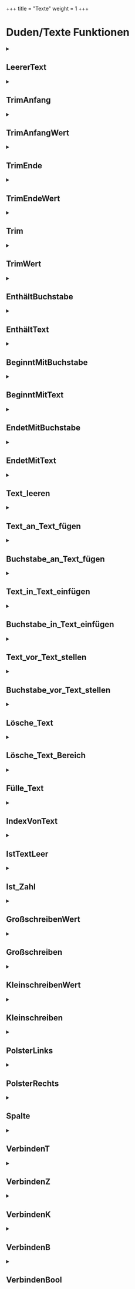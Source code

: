 +++
title = "Texte"
weight = 1
+++
# Duden/Texte Funktionen
<details>
<summary><h2>LeererText</h2></summary>
<ul>
<pre>
Gibt "" zurück.
Nutzen: Der Text t ist ein leerer Text.
</pre>
</li>
	<li>Rückgabe Typ: <code>Text</code></li>
</ul>

<h3>Aliase</h3>
<ol>
	<li><code>&#34;ein leerer Text&#34;</code></li>
	<li><code>&#34;einen leeren Text&#34;</code></li>
</ol>

<h3>Implementation</h3>
<pre class="language-ddp" tabindex="0">
<code class="language-ddp">
Gib "" zurück.

</code>
</pre>
</details>

<details>
<summary><h2>TrimAnfang</h2></summary>
<ul>
<pre>
Entfernt alle gegebenen Buchstaben vom Anfang eines gegebenen Textes.
z.B.: 
Der Text t ist "aaaaaaahallo"
Entferne alle 'a' vor t.
t: "hallo"
</pre>
	<li>Parameter: <code>text</code>, <code>zeichen</code></li>
	<li>Parameter Typen: <code>Text Referenz</code>, <code>Buchstabe</code></li>
	<li>Rückgabe Typ: <code>nichts</code></li>
</ul>

<h3>Aliase</h3>
<ol>
	<li><code>&#34;Entferne alle &lt;zeichen&gt; vor &lt;text&gt;&#34;</code></li>
</ol>

<h3>Implementation</h3>
<pre class="language-ddp" tabindex="0">
<code class="language-ddp">
Wenn die Länge von text gleich 0 ist, verlasse die Funktion.
Die Zahl index ist 1.
Solange (text an der Stelle index) gleich zeichen ist, mache:
	Erhöhe index um 1.
	Wenn index größer als die Länge von text ist, dann:
		Speichere "" in text.
		Verlasse die Funktion.
Speichere text von index bis (die Länge von text) in text.

</code>
</pre>
</details>

<details>
<summary><h2>TrimAnfangWert</h2></summary>
<ul>
<pre>
Siehe TrimAnfang
</pre>
	<li>Parameter: <code>text</code>, <code>zeichen</code></li>
	<li>Parameter Typen: <code>Text</code>, <code>Buchstabe</code></li>
	<li>Rückgabe Typ: <code>Text</code></li>
</ul>

<h3>Aliase</h3>
<ol>
	<li><code>&#34;&lt;text&gt; mit allen &lt;zeichen&gt; davor entfernt&#34;</code></li>
</ol>

<h3>Implementation</h3>
<pre class="language-ddp" tabindex="0">
<code class="language-ddp">
Entferne alle zeichen vor text.
Gib text zurück.

</code>
</pre>
</details>

<details>
<summary><h2>TrimEnde</h2></summary>
<ul>
<pre>
Entfernt alle gegebenen Buchstaben vom Ende eines gegebenen Textes.
z.B.: 
Der Text t ist "hallo!!!!!!!!!!"
Entferne alle '!' nach t.
t: "hallo"
</pre>
	<li>Parameter: <code>text</code>, <code>zeichen</code></li>
	<li>Parameter Typen: <code>Text Referenz</code>, <code>Buchstabe</code></li>
	<li>Rückgabe Typ: <code>nichts</code></li>
</ul>

<h3>Aliase</h3>
<ol>
	<li><code>&#34;Entferne alle &lt;zeichen&gt; nach &lt;text&gt;&#34;</code></li>
</ol>

<h3>Implementation</h3>
<pre class="language-ddp" tabindex="0">
<code class="language-ddp">
Wenn die Länge von text gleich 0 ist, verlasse die Funktion.

Die Zahl index ist die Länge von text.
Wenn index gleich 0 ist, verlasse die Funktion.
Solange (text an der Stelle index) gleich zeichen ist, mache:
	Verringere index um 1.
	Wenn index kleiner als 1 ist, dann:
		Speichere "" in text.
		Verlasse die Funktion.

Speichere text von 1 bis index in text.

</code>
</pre>
</details>

<details>
<summary><h2>TrimEndeWert</h2></summary>
<ul>
<pre>
Siehe TrimEnde
</pre>
	<li>Parameter: <code>text</code>, <code>zeichen</code></li>
	<li>Parameter Typen: <code>Text</code>, <code>Buchstabe</code></li>
	<li>Rückgabe Typ: <code>Text</code></li>
</ul>

<h3>Aliase</h3>
<ol>
	<li><code>&#34;&lt;text&gt; mit allen &lt;zeichen&gt; danach entfernt&#34;</code></li>
</ol>

<h3>Implementation</h3>
<pre class="language-ddp" tabindex="0">
<code class="language-ddp">
Entferne alle zeichen nach text.
Gib text zurück.

</code>
</pre>
</details>

<details>
<summary><h2>Trim</h2></summary>
<ul>
<pre>
Entfernt alle gegebenen Buchstaben vom Anfang und Ende eines gegebenen Textes.
z.B.: 
Der Text t ist "!!!!!hallo!!!!!!!!!!"
Entferne alle '!' vor und nach t.
t: "hallo"
</pre>
	<li>Parameter: <code>text</code>, <code>zeichen</code></li>
	<li>Parameter Typen: <code>Text Referenz</code>, <code>Buchstabe</code></li>
	<li>Rückgabe Typ: <code>nichts</code></li>
</ul>

<h3>Aliase</h3>
<ol>
	<li><code>&#34;Entferne alle &lt;zeichen&gt; vor und nach &lt;text&gt;&#34;</code></li>
</ol>

<h3>Implementation</h3>
<pre class="language-ddp" tabindex="0">
<code class="language-ddp">
Wenn die Länge von text gleich 0 ist, verlasse die Funktion.

Die Zahl startIndex ist 1.
Die Zahl stopIndex ist die Länge von text.
Solange (text an der Stelle startIndex) gleich zeichen ist und startIndex kleiner als die Länge von text ist, erhöhe startIndex um 1.
Solange (text an der Stelle stopIndex) gleich zeichen ist und stopIndex ungleich 1 ist, verringere stopIndex um 1.
Wenn startIndex gleich die Länge von text ist und stopIndex gleich 1 ist, dann:
  	Speichere "" in text.
	Verlasse die Funktion.

Speichere text von startIndex bis stopIndex in text.

</code>
</pre>
</details>

<details>
<summary><h2>TrimWert</h2></summary>
<ul>
<pre>
Siehe Trim
</pre>
	<li>Parameter: <code>text</code>, <code>zeichen</code></li>
	<li>Parameter Typen: <code>Text</code>, <code>Buchstabe</code></li>
	<li>Rückgabe Typ: <code>Text</code></li>
</ul>

<h3>Aliase</h3>
<ol>
	<li><code>&#34;&lt;text&gt; mit allen &lt;zeichen&gt; davor und danach entfernt&#34;</code></li>
</ol>

<h3>Implementation</h3>
<pre class="language-ddp" tabindex="0">
<code class="language-ddp">
Entferne alle zeichen vor und nach text.
Gib text zurück.

</code>
</pre>
</details>

<details>
<summary><h2>EnthältBuchstabe</h2></summary>
<ul>
<pre>
Gibt zurück ob der gegebenen Text den gegebenen Buchstaben enthält.
</pre>
	<li>Parameter: <code>text</code>, <code>zeichen</code></li>
	<li>Parameter Typen: <code>Text</code>, <code>Buchstabe</code></li>
	<li>Rückgabe Typ: <code>Boolean</code></li>
</ul>

<h3>Aliase</h3>
<ol>
	<li><code>&#34;&lt;text&gt; &lt;zeichen&gt; enthält&#34;</code></li>
</ol>

<h3>Implementation</h3>
<pre class="language-ddp" tabindex="0">
<code class="language-ddp">
Für jeden Buchstaben b in text, wenn b gleich zeichen ist, gib wahr zurück.
Gib falsch zurück.

</code>
</pre>
</details>

<details>
<summary><h2>EnthältText</h2></summary>
<ul>
<pre>
Gibt zurück ob der gegebene Text (text) den Subtext (suchText) enthält.
</pre>
	<li>Parameter: <code>text</code>, <code>suchText</code></li>
	<li>Parameter Typen: <code>Text</code>, <code>Text</code></li>
	<li>Rückgabe Typ: <code>Boolean</code></li>
</ul>

<h3>Aliase</h3>
<ol>
	<li><code>&#34;&lt;text&gt; &lt;suchText&gt; enthält&#34;</code></li>
</ol>

<h3>Implementation</h3>
<pre class="language-ddp" tabindex="0">
<code class="language-ddp">
Wenn text gleich suchText ist, gib wahr zurück.

Die Zahl startIndex ist 0.
Die Zahl endIndex ist die Länge von suchText.
Wenn endIndex gleich 0 ist, gib falsch zurück.

Solange endIndex kleiner als, oder die Länge von text ist, mache:
	Der Text subtext ist text von startIndex bis endIndex.

	Wenn subtext gleich suchText ist, gib wahr zurück.
	
	Speichere startIndex plus die Länge von suchText in endIndex.
	Erhöhe startIndex um 1.
Gib falsch zurück.

</code>
</pre>
</details>

<details>
<summary><h2>BeginntMitBuchstabe</h2></summary>
<ul>
<pre>
Gibt zurück ob der gegebene Text mit dem gegebenen Buchstaben anfängt.
</pre>
	<li>Parameter: <code>text</code>, <code>buchstabe</code></li>
	<li>Parameter Typen: <code>Text</code>, <code>Buchstabe</code></li>
	<li>Rückgabe Typ: <code>Boolean</code></li>
</ul>

<h3>Aliase</h3>
<ol>
	<li><code>&#34;&lt;buchstabe&gt; am Anfang von &lt;text&gt; steht&#34;</code></li>
</ol>

<h3>Implementation</h3>
<pre class="language-ddp" tabindex="0">
<code class="language-ddp">
Wenn die Länge von text gleich 0 ist, gib falsch zurück.
Gib (text an der Stelle 1) gleich buchstabe ist zurück.

</code>
</pre>
</details>

<details>
<summary><h2>BeginntMitText</h2></summary>
<ul>
<pre>
Gibt zurück ob der gegebene Text mit dem gegebenen Text (suchText) anfängt.
</pre>
	<li>Parameter: <code>text</code>, <code>suchText</code></li>
	<li>Parameter Typen: <code>Text</code>, <code>Text</code></li>
	<li>Rückgabe Typ: <code>Boolean</code></li>
</ul>

<h3>Aliase</h3>
<ol>
	<li><code>&#34;&lt;suchText&gt; am Anfang von &lt;text&gt; steht&#34;</code></li>
</ol>

<h3>Implementation</h3>
<pre class="language-ddp" tabindex="0">
<code class="language-ddp">
Wenn die Länge von text gleich 0 ist oder die Länge von suchText gleich 0 ist, gib falsch zurück.
Gib (text von 1 bis (die Länge von suchText)) gleich suchText ist zurück.

</code>
</pre>
</details>

<details>
<summary><h2>EndetMitBuchstabe</h2></summary>
<ul>
<pre>
Gibt zurück ob der gegebene Text mit dem gegebenen Buchstaben endet.
</pre>
	<li>Parameter: <code>text</code>, <code>buchstabe</code></li>
	<li>Parameter Typen: <code>Text</code>, <code>Buchstabe</code></li>
	<li>Rückgabe Typ: <code>Boolean</code></li>
</ul>

<h3>Aliase</h3>
<ol>
	<li><code>&#34;&lt;buchstabe&gt; am Ende von &lt;text&gt; steht&#34;</code></li>
</ol>

<h3>Implementation</h3>
<pre class="language-ddp" tabindex="0">
<code class="language-ddp">
Wenn die Länge von text gleich 0 ist, gib falsch zurück.
Gib (text an der Stelle (die Länge von text)) gleich buchstabe ist zurück.

</code>
</pre>
</details>

<details>
<summary><h2>EndetMitText</h2></summary>
<ul>
<pre>
Gibt zurück ob der gegebene Text mit dem gegebenen Text (suchText) endet.
</pre>
	<li>Parameter: <code>text</code>, <code>suchText</code></li>
	<li>Parameter Typen: <code>Text</code>, <code>Text</code></li>
	<li>Rückgabe Typ: <code>Boolean</code></li>
</ul>

<h3>Aliase</h3>
<ol>
	<li><code>&#34;&lt;suchText&gt; am Ende von &lt;text&gt; steht&#34;</code></li>
</ol>

<h3>Implementation</h3>
<pre class="language-ddp" tabindex="0">
<code class="language-ddp">
Wenn die Länge von text gleich 0 ist oder die Länge von suchText gleich 0 ist, gib falsch zurück.
Gib (text von die Länge von text minus die Länge von suchText plus 1 bis (die Länge von text)) gleich suchText ist zurück.

</code>
</pre>
</details>

<details>
<summary><h2>Text_leeren</h2></summary>
<ul>
<pre>
Speichert einen leeren Text in text.
</pre>
	<li>Parameter: <code>text</code></li>
	<li>Parameter Typ: <code>Text Referenz</code></li>
	<li>Rückgabe Typ: <code>nichts</code></li>
</ul>

<h3>Aliase</h3>
<ol>
	<li><code>&#34;Leere &lt;text&gt;&#34;</code></li>
</ol>

<h3>Implementation</h3>
<pre class="language-ddp" tabindex="0">
<code class="language-ddp">
Speichere "" in text.

</code>
</pre>
</details>

<details>
<summary><h2>Text_an_Text_fügen</h2></summary>
<ul>
<pre>
Fügt zwei Texte aneinander.
f("ha", "lo") -> "halo"
</pre>
	<li>Parameter: <code>text</code>, <code>elm</code></li>
	<li>Parameter Typen: <code>Text Referenz</code>, <code>Text</code></li>
	<li>Rückgabe Typ: <code>nichts</code></li>
</ul>

<h3>Aliase</h3>
<ol>
	<li><code>&#34;Füge &lt;elm&gt; an &lt;text&gt; an&#34;</code></li>
</ol>

<h3>Implementation</h3>
<pre class="language-ddp" tabindex="0">
<code class="language-ddp">
Speichere text verkettet mit elm in text.

</code>
</pre>
</details>

<details>
<summary><h2>Buchstabe_an_Text_fügen</h2></summary>
<ul>
<pre>
Fügt einen Buchstaben an einen Text.
f("may", 'o') -> "mayo"
</pre>
	<li>Parameter: <code>text</code>, <code>elm</code></li>
	<li>Parameter Typen: <code>Text Referenz</code>, <code>Buchstabe</code></li>
	<li>Rückgabe Typ: <code>nichts</code></li>
</ul>

<h3>Aliase</h3>
<ol>
	<li><code>&#34;Füge &lt;elm&gt; an &lt;text&gt; an&#34;</code></li>
</ol>

<h3>Implementation</h3>
<pre class="language-ddp" tabindex="0">
<code class="language-ddp">
Speichere text verkettet mit elm in text.

</code>
</pre>
</details>

<details>
<summary><h2>Text_in_Text_einfügen</h2></summary>
<ul>
<pre>
Fügt einen Text
</pre>
	<li>Parameter: <code>text</code>, <code>index</code>, <code>elm</code></li>
	<li>Parameter Typen: <code>Text Referenz</code>, <code>Zahl</code>, <code>Text</code></li>
	<li>Rückgabe Typ: <code>nichts</code></li>
</ul>

<h3>Aliase</h3>
<ol>
	<li><code>&#34;Setze &lt;elm&gt; an die Stelle &lt;index&gt; von &lt;text&gt;&#34;</code></li>
</ol>

<h3>Implementation</h3>
<pre class="language-ddp" tabindex="0">
<code class="language-ddp">
Speichere text von 1 bis (index minus 1) verkettet mit elm verkettet mit text von index bis (die Länge von text) in text.

</code>
</pre>
</details>

<details>
<summary><h2>Buchstabe_in_Text_einfügen</h2></summary>
<ul>
	<li>Parameter: <code>text</code>, <code>index</code>, <code>elm</code></li>
	<li>Parameter Typen: <code>Text Referenz</code>, <code>Zahl</code>, <code>Buchstabe</code></li>
	<li>Rückgabe Typ: <code>nichts</code></li>
</ul>

<h3>Aliase</h3>
<ol>
	<li><code>&#34;Setze &lt;elm&gt; an die Stelle &lt;index&gt; von &lt;text&gt;&#34;</code></li>
</ol>

<h3>Implementation</h3>
<pre class="language-ddp" tabindex="0">
<code class="language-ddp">
Speichere text von 1 bis (index minus 1) verkettet mit elm verkettet mit text von index bis (die Länge von text) in text.

</code>
</pre>
</details>

<details>
<summary><h2>Text_vor_Text_stellen</h2></summary>
<ul>
<pre>
Fügt einen Text am Anfang eines Textes ein.
f("hallo", " welt!") -> "hallo welt!"
</pre>
	<li>Parameter: <code>text</code>, <code>elm</code></li>
	<li>Parameter Typen: <code>Text Referenz</code>, <code>Text</code></li>
	<li>Rückgabe Typ: <code>nichts</code></li>
</ul>

<h3>Aliase</h3>
<ol>
	<li><code>&#34;Stelle &lt;elm&gt; vor &lt;text&gt;&#34;</code></li>
</ol>

<h3>Implementation</h3>
<pre class="language-ddp" tabindex="0">
<code class="language-ddp">
Speichere elm verkettet mit text in text.

</code>
</pre>
</details>

<details>
<summary><h2>Buchstabe_vor_Text_stellen</h2></summary>
<ul>
<pre>
Fügt einen Buchstaben am Anfang eines Textes ein.
f("allo", 'h') -> "hallo"
</pre>
	<li>Parameter: <code>text</code>, <code>elm</code></li>
	<li>Parameter Typen: <code>Text Referenz</code>, <code>Buchstabe</code></li>
	<li>Rückgabe Typ: <code>nichts</code></li>
</ul>

<h3>Aliase</h3>
<ol>
	<li><code>&#34;Stelle &lt;elm&gt; vor &lt;text&gt;&#34;</code></li>
</ol>

<h3>Implementation</h3>
<pre class="language-ddp" tabindex="0">
<code class="language-ddp">
Speichere elm verkettet mit text in text.

</code>
</pre>
</details>

<details>
<summary><h2>Lösche_Text</h2></summary>
<ul>
<pre>
Entfernt den Buchstaben an der Stelle index vom Text
</pre>
	<li>Parameter: <code>text</code>, <code>index</code></li>
	<li>Parameter Typen: <code>Text Referenz</code>, <code>Zahl</code></li>
	<li>Rückgabe Typ: <code>nichts</code></li>
</ul>

<h3>Aliase</h3>
<ol>
	<li><code>&#34;Lösche das Element an der Stelle &lt;index&gt; aus &lt;text&gt;&#34;</code></li>
</ol>

<h3>Implementation</h3>
<pre class="language-ddp" tabindex="0">
<code class="language-ddp">
Wenn die Länge von text gleich 0 ist, verlasse die Funktion.

Wenn index gleich 1 ist und die Länge von text größer als 1 ist, dann:
	Speichere "" in text.
Wenn aber index gleich 1 ist, dann:
	Speichere text von 2 bis (die Länge von text) in text.
Wenn aber index gleich die Länge von text ist, dann:
	Speichere text von 1 bis (die Länge von text minus 1) in text.
Sonst:
	Speichere text von 1 bis (index minus 1) verkettet mit text von (index plus 1) bis (die Länge von text) in text.

</code>
</pre>
</details>

<details>
<summary><h2>Lösche_Text_Bereich</h2></summary>
<ul>
<pre>
Entfernt einen Bereich vom Text
</pre>
	<li>Parameter: <code>text</code>, <code>start</code>, <code>end</code></li>
	<li>Parameter Typen: <code>Text Referenz</code>, <code>Zahl</code>, <code>Zahl</code></li>
	<li>Rückgabe Typ: <code>nichts</code></li>
</ul>

<h3>Aliase</h3>
<ol>
	<li><code>&#34;Lösche alle Elemente von &lt;start&gt; bis &lt;end&gt; aus &lt;text&gt;&#34;</code></li>
</ol>

<h3>Implementation</h3>
<pre class="language-ddp" tabindex="0">
<code class="language-ddp">
Wenn start gleich 1 ist, dann:
	Speichere text von end plus 1 bis (die Länge von text) in text.
Sonst:
	Speichere text von 1 bis (start minus 1) verkettet mit text von (end plus 1) bis (die Länge von text) in text.

</code>
</pre>
</details>

<details>
<summary><h2>Fülle_Text</h2></summary>
<ul>
<pre>
Füllt den Text mit dem gegebenen Buchstaben
</pre>
	<li>Parameter: <code>text</code>, <code>elm</code></li>
	<li>Parameter Typen: <code>Text Referenz</code>, <code>Buchstabe</code></li>
	<li>Rückgabe Typ: <code>nichts</code></li>
</ul>

<h3>Aliase</h3>
<ol>
	<li><code>&#34;Fülle &lt;text&gt; mit &lt;elm&gt;&#34;</code></li>
</ol>

<h3>Implementation</h3>
<pre class="language-ddp" tabindex="0">
<code class="language-ddp">
Der Text neuerText ist "".
Wiederhole:
	Speichere neuerText verkettet mit elm in neuerText.
Die Länge von text Mal.

Speichere neuerText in text.

</code>
</pre>
</details>

<details>
<summary><h2>IndexVonText</h2></summary>
<ul>
<pre>
Gibt den index des gegebenen Buchstaben im Text zurück oder -1 falls es nicht gefunden wurde.
</pre>
	<li>Parameter: <code>text</code>, <code>elm</code></li>
	<li>Parameter Typen: <code>Text</code>, <code>Buchstabe</code></li>
	<li>Rückgabe Typ: <code>Zahl</code></li>
</ul>

<h3>Aliase</h3>
<ol>
	<li><code>&#34;der Index von &lt;elm&gt; in &lt;text&gt;&#34;</code></li>
	<li><code>&#34;den Index von &lt;elm&gt; in &lt;text&gt;&#34;</code></li>
</ol>

<h3>Implementation</h3>
<pre class="language-ddp" tabindex="0">
<code class="language-ddp">
Wenn die Länge von text gleich 0 ist, gib -1 zurück.
Für jede Zahl i von 1 bis (die Länge von text), Wenn text an der Stelle i gleich elm ist, gib i zurück.
Gib -1 zurück.

</code>
</pre>
</details>

<details>
<summary><h2>IstTextLeer</h2></summary>
<ul>
<pre>
Gibt ob der gegebene Text leer ist zurück
</pre>
	<li>Parameter: <code>text</code></li>
	<li>Parameter Typ: <code>Text</code></li>
	<li>Rückgabe Typ: <code>Boolean</code></li>
</ul>

<h3>Aliase</h3>
<ol>
	<li><code>&#34;&lt;text&gt; leer ist&#34;</code></li>
</ol>

<h3>Implementation</h3>
<pre class="language-ddp" tabindex="0">
<code class="language-ddp">
Gib [wahr wenn] die Länge von text gleich 0 ist zurück.

</code>
</pre>
</details>

<details>
<summary><h2>Ist_Zahl</h2></summary>
<ul>
<pre>
Gibt zurück ob ein Text in eine Zahl umgewandelt werden kann
</pre>
	<li>Parameter: <code>t</code></li>
	<li>Parameter Typ: <code>Text</code></li>
	<li>Rückgabe Typ: <code>Boolean</code></li>
</ul>

<h3>Aliase</h3>
<ol>
	<li><code>&#34;&lt;t&gt; eine Zahl ist&#34;</code></li>
</ol>

<h3>Implementation</h3>
<pre class="language-ddp" tabindex="0">
<code class="language-ddp">
Die Zahl l ist die Länge von t.
Wenn l kleiner als 1 ist, gib falsch zurück.

Der Buchstabe Vorzeichen ist t an der Stelle 1.
Wenn Vorzeichen eine Zahl ist, gib wahr zurück.
Wenn Vorzeichen ungleich '+' ist und Vorzeichen ungleich '-' ist, gib falsch zurück.
Wenn l kleiner als 2 ist oder nicht (t an der Stelle 2) eine Zahl ist, gib falsch zurück.
Gib wahr zurück.

</code>
</pre>
</details>

<details>
<summary><h2>GroßschreibenWert</h2></summary>
<ul>
<pre>
Wandelt jeden Buchstaben des gegebenen Textes in die groß geschriebene Variante
</pre>
	<li>Parameter: <code>text</code></li>
	<li>Parameter Typ: <code>Text</code></li>
	<li>Rückgabe Typ: <code>Text</code></li>
</ul>

<h3>Aliase</h3>
<ol>
	<li><code>&#34;&lt;text&gt; groß geschrieben&#34;</code></li>
</ol>

<h3>Implementation</h3>
<pre class="language-ddp" tabindex="0">
<code class="language-ddp">
Der Text neuerText ist "".
Für jeden Buchstaben b in text, mache:
	Füge (b als großer Buchstabe) an neuerText an.
Gib neuerText zurück.

</code>
</pre>
</details>

<details>
<summary><h2>Großschreiben</h2></summary>
<ul>
<pre>
Wandelt jeden Buchstaben des gegebenen Textes in die groß geschriebene Variante
</pre>
	<li>Parameter: <code>text</code></li>
	<li>Parameter Typ: <code>Text Referenz</code></li>
	<li>Rückgabe Typ: <code>nichts</code></li>
</ul>

<h3>Aliase</h3>
<ol>
	<li><code>&#34;Schreibe &lt;text&gt; groß&#34;</code></li>
</ol>

<h3>Implementation</h3>
<pre class="language-ddp" tabindex="0">
<code class="language-ddp">
Speichere text groß geschrieben in text.

</code>
</pre>
</details>

<details>
<summary><h2>KleinschreibenWert</h2></summary>
<ul>
<pre>
Wandelt jeden Buchstaben des gegebenen Textes in die klein geschriebene Variante
</pre>
	<li>Parameter: <code>text</code></li>
	<li>Parameter Typ: <code>Text</code></li>
	<li>Rückgabe Typ: <code>Text</code></li>
</ul>

<h3>Aliase</h3>
<ol>
	<li><code>&#34;&lt;text&gt; klein geschrieben&#34;</code></li>
</ol>

<h3>Implementation</h3>
<pre class="language-ddp" tabindex="0">
<code class="language-ddp">
Der Text neuerText ist "".
Für jeden Buchstaben b in text, mache:
	Füge (b als kleiner Buchstabe) an neuerText an.
Gib neuerText zurück.

</code>
</pre>
</details>

<details>
<summary><h2>Kleinschreiben</h2></summary>
<ul>
<pre>
Wandelt jeden Buchstaben des gegebenen Textes in die klein geschriebene Variante
</pre>
	<li>Parameter: <code>text</code></li>
	<li>Parameter Typ: <code>Text Referenz</code></li>
	<li>Rückgabe Typ: <code>nichts</code></li>
</ul>

<h3>Aliase</h3>
<ol>
	<li><code>&#34;Schreibe &lt;text&gt; klein&#34;</code></li>
</ol>

<h3>Implementation</h3>
<pre class="language-ddp" tabindex="0">
<code class="language-ddp">
Speichere text klein geschrieben in text.

</code>
</pre>
</details>

<details>
<summary><h2>PolsterLinks</h2></summary>
<ul>
<pre>
z.B.:
f("hallo", ' ', 8) -> "   hallo"
f("hey", ' ', 8) -> "     hey"
f("programm", ' ', 8) -> "programm"
f("", 'o', 8) -> "oooooooo"
</pre>
	<li>Parameter: <code>text</code>, <code>zeichen</code>, <code>endlänge</code></li>
	<li>Parameter Typen: <code>Text</code>, <code>Buchstabe</code>, <code>Zahl</code></li>
	<li>Rückgabe Typ: <code>Text</code></li>
</ul>

<h3>Aliase</h3>
<ol>
	<li><code>&#34;&lt;text&gt; mit &lt;endlänge&gt; &lt;zeichen&gt; links gepolstert&#34;</code></li>
</ol>

<h3>Implementation</h3>
<pre class="language-ddp" tabindex="0">
<code class="language-ddp">
Die Zahl länge ist die Länge von text.
Die Zahl gesuchteLänge ist endlänge minus länge.
Wenn gesuchteLänge kleiner als, oder 0 ist, dann:
	Gib text zurück.

Wiederhole:
	Stelle zeichen vor text.
gesuchteLänge Mal.

Gib text zurück.

</code>
</pre>
</details>

<details>
<summary><h2>PolsterRechts</h2></summary>
<ul>
<pre>
z.B.:
f("hallo", ' ', 8) -> "hallo   "
f("hey", ' ', 8) -> "hey     "
f("programm", ' ', 8) -> "programm"
f("", 'o', 8) -> "oooooooo"
</pre>
	<li>Parameter: <code>text</code>, <code>zeichen</code>, <code>endlänge</code></li>
	<li>Parameter Typen: <code>Text</code>, <code>Buchstabe</code>, <code>Zahl</code></li>
	<li>Rückgabe Typ: <code>Text</code></li>
</ul>

<h3>Aliase</h3>
<ol>
	<li><code>&#34;&lt;text&gt; mit &lt;endlänge&gt; &lt;zeichen&gt; rechts gepolstert&#34;</code></li>
</ol>

<h3>Implementation</h3>
<pre class="language-ddp" tabindex="0">
<code class="language-ddp">
Die Zahl länge ist die Länge von text.
Die Zahl gesuchteLänge ist endlänge minus länge.
Wenn gesuchteLänge kleiner als, oder 0 ist, dann:
	Gib text zurück.

Wiederhole:
	Füge zeichen an text an.
gesuchteLänge Mal.

Gib text zurück.

</code>
</pre>
</details>

<details>
<summary><h2>Spalte</h2></summary>
<ul>
<pre>
Spaltet den gegebenen Text anhand des angegebenen Buchstaben in Teiltexte.
</pre>
	<li>Parameter: <code>text</code>, <code>zeichen</code></li>
	<li>Parameter Typen: <code>Text</code>, <code>Buchstabe</code></li>
	<li>Rückgabe Typ: <code>Text Liste</code></li>
</ul>

<h3>Aliase</h3>
<ol>
	<li><code>&#34;&lt;text&gt; an &lt;zeichen&gt; gespalten&#34;</code></li>
</ol>

<h3>Implementation</h3>
<pre class="language-ddp" tabindex="0">
<code class="language-ddp">
Die Text Liste endliste ist eine leere Text Liste.
Die Zahl endIndex ist der Index von zeichen in text.
Solange endIndex ungleich -1 ist und endIndex ungleich die Länge von text ist, mache:
	Wenn endIndex ungleich 1 ist, dann:
		Speichere endliste verkettet mit text von 1 bis (endIndex minus 1) in endliste.
		Speichere text von endIndex plus 1 bis (die Länge von text) in text.
	Sonst:
		Speichere endliste verkettet mit "" in endliste.
		Speichere text von 2 bis (die Länge von text) in text.
	Speichere der Index von zeichen in text in endIndex.

Speichere endliste verkettet mit text in endliste.
Gib endliste zurück.

</code>
</pre>
</details>

<details>
<summary><h2>VerbindenT</h2></summary>
<ul>
<pre>
Verkettet alle Elemente der Liste mit dem Trennzeichen und gibt den Text zurück.
z.B.:
f(["hi", "", "yo"], '-') -> "hi--yo"
</pre>
	<li>Parameter: <code>liste</code>, <code>trennzeichen</code></li>
	<li>Parameter Typen: <code>Text Liste</code>, <code>Buchstabe</code></li>
	<li>Rückgabe Typ: <code>Text</code></li>
</ul>

<h3>Aliase</h3>
<ol>
	<li><code>&#34;&lt;liste&gt; mit dem Trennzeichen &lt;trennzeichen&gt; zum Text verbunden&#34;</code></li>
</ol>

<h3>Implementation</h3>
<pre class="language-ddp" tabindex="0">
<code class="language-ddp">
Der Text ret ist ein leerer Text.
Für jede Zahl i von 1 bis die Länge von liste, mache:
	Wenn i kleiner als die Länge von liste ist, Speichere ret verkettet mit liste an der Stelle i verkettet mit trennzeichen in ret.
	Sonst Speichere ret verkettet mit liste an der Stelle i in ret.
Gib ret zurück.

</code>
</pre>
</details>

<details>
<summary><h2>VerbindenZ</h2></summary>
<ul>
<pre>
Verkettet alle Elemente der Liste mit dem Trennzeichen und gibt den Text zurück.
z.B.:
f([1, 234, 56789, 0], '-') -> "1-234-56789-0"
</pre>
	<li>Parameter: <code>liste</code>, <code>trennzeichen</code></li>
	<li>Parameter Typen: <code>Zahlen Liste</code>, <code>Buchstabe</code></li>
	<li>Rückgabe Typ: <code>Text</code></li>
</ul>

<h3>Aliase</h3>
<ol>
	<li><code>&#34;&lt;liste&gt; mit dem Trennzeichen &lt;trennzeichen&gt; zum Text verbunden&#34;</code></li>
</ol>

<h3>Implementation</h3>
<pre class="language-ddp" tabindex="0">
<code class="language-ddp">
Der Text ret ist ein leerer Text.
Für jede Zahl i von 1 bis die Länge von liste, mache:
	Wenn i kleiner als die Länge von liste ist, Speichere ret verkettet mit (liste an der Stelle i) als Text verkettet mit trennzeichen in ret.
	Sonst Speichere ret verkettet mit (liste an der Stelle i) als Text in ret.
Gib ret zurück.

</code>
</pre>
</details>

<details>
<summary><h2>VerbindenK</h2></summary>
<ul>
<pre>
Verkettet alle Elemente der Liste mit dem Trennzeichen und gibt den Text zurück.
z.B.:
f([1,4, 0 durch 0, 23,0], '-') -> "1,4-nan-23"
</pre>
	<li>Parameter: <code>liste</code>, <code>trennzeichen</code></li>
	<li>Parameter Typen: <code>Kommazahlen Liste</code>, <code>Buchstabe</code></li>
	<li>Rückgabe Typ: <code>Text</code></li>
</ul>

<h3>Aliase</h3>
<ol>
	<li><code>&#34;&lt;liste&gt; mit dem Trennzeichen &lt;trennzeichen&gt; zum Text verbunden&#34;</code></li>
</ol>

<h3>Implementation</h3>
<pre class="language-ddp" tabindex="0">
<code class="language-ddp">
Der Text ret ist ein leerer Text.
Für jede Zahl i von 1 bis die Länge von liste, mache:
	Wenn i kleiner als die Länge von liste ist, Speichere ret verkettet mit (liste an der Stelle i) als Text verkettet mit trennzeichen in ret.
	Sonst Speichere ret verkettet mit (liste an der Stelle i) als Text in ret.
Gib ret zurück.

</code>
</pre>
</details>

<details>
<summary><h2>VerbindenB</h2></summary>
<ul>
<pre>
Verkettet alle Elemente der Liste mit dem Trennzeichen und gibt den Text zurück.
z.B.:
f(['a', 'b', 'c'], '-') -> "a-b-c"
</pre>
	<li>Parameter: <code>liste</code>, <code>trennzeichen</code></li>
	<li>Parameter Typen: <code>Buchstaben Liste</code>, <code>Buchstabe</code></li>
	<li>Rückgabe Typ: <code>Text</code></li>
</ul>

<h3>Aliase</h3>
<ol>
	<li><code>&#34;&lt;liste&gt; mit dem Trennzeichen &lt;trennzeichen&gt; zum Text verbunden&#34;</code></li>
</ol>

<h3>Implementation</h3>
<pre class="language-ddp" tabindex="0">
<code class="language-ddp">
Der Text ret ist ein leerer Text.
Für jede Zahl i von 1 bis die Länge von liste, mache:
	Wenn i kleiner als die Länge von liste ist, Speichere ret verkettet mit (liste an der Stelle i) verkettet mit trennzeichen in ret.
	Sonst Speichere ret verkettet mit (liste an der Stelle i) in ret.
Gib ret zurück.

</code>
</pre>
</details>

<details>
<summary><h2>VerbindenBool</h2></summary>
<ul>
<pre>
Verkettet alle Elemente der Liste mit dem Trennzeichen und gibt den Text zurück.
z.B.:
f([wahr, falsch, falsch], '-') -> "wahr-falsch-falsch"
</pre>
	<li>Parameter: <code>liste</code>, <code>trennzeichen</code></li>
	<li>Parameter Typen: <code>Boolean Liste</code>, <code>Buchstabe</code></li>
	<li>Rückgabe Typ: <code>Text</code></li>
</ul>

<h3>Aliase</h3>
<ol>
	<li><code>&#34;&lt;liste&gt; mit dem Trennzeichen &lt;trennzeichen&gt; zum Text verbunden&#34;</code></li>
</ol>

<h3>Implementation</h3>
<pre class="language-ddp" tabindex="0">
<code class="language-ddp">
Der Text ret ist ein leerer Text.
Für jede Zahl i von 1 bis die Länge von liste, mache:
	Wenn i kleiner als die Länge von liste ist, Speichere ret verkettet mit (liste an der Stelle i) als Text verkettet mit trennzeichen in ret.
	Sonst Speichere ret verkettet mit (liste an der Stelle i) als Text in ret.
Gib ret zurück.

</code>
</pre>
</details>


